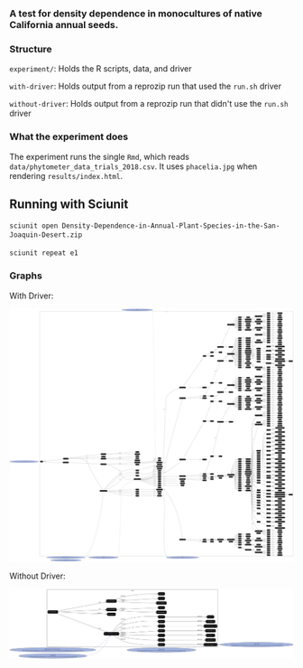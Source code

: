 ### A test for density dependence in monocultures   of native California annual seeds.

### Structure

`experiment/`: Holds the R scripts, data, and driver

`with-driver`: Holds output from a reprozip run that used the `run.sh` driver

`without-driver`: Holds output from a reprozip run that didn't use the `run.sh` driver

### What the experiment does

The experiment runs the single `Rmd`, which reads `data/phytometer_data_trials_2018.csv`. It uses `phacelia.jpg` when rendering `results/index.html`.

## Running with Sciunit

```
sciunit open Density-Dependence-in-Annual-Plant-Species-in-the-San-Joaquin-Desert.zip

sciunit repeat e1

```

### Graphs

With Driver:

<img src="with-driver/graph.svg">

Without Driver:

<img src="without-driver/graph.svg">
